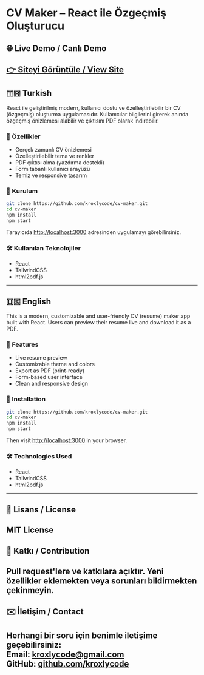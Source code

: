 # CV Maker – React ile Özgeçmiş Oluşturucu

## 🌐 Live Demo / Canlı Demo
[👉 Siteyi Görüntüle / View Site](https://cv.kroxly.xyz)  
---

## 🇹🇷 Turkish

React ile geliştirilmiş modern, kullanıcı dostu ve özelleştirilebilir bir CV (özgeçmiş) oluşturma uygulamasıdır. Kullanıcılar bilgilerini girerek anında özgeçmiş önizlemesi alabilir ve çıktısını PDF olarak indirebilir.

### 🚀 Özellikler
- Gerçek zamanlı CV önizlemesi
- Özelleştirilebilir tema ve renkler
- PDF çıktısı alma (yazdırma destekli)
- Form tabanlı kullanıcı arayüzü
- Temiz ve responsive tasarım

### 🔧 Kurulum

```bash
git clone https://github.com/kroxlycode/cv-maker.git
cd cv-maker
npm install
npm start
```

Tarayıcıda [http://localhost:3000](http://localhost:3000) adresinden uygulamayı görebilirsiniz.

### 🛠️ Kullanılan Teknolojiler
- React
- TailwindCSS
- html2pdf.js
---

## 🇺🇸 English 

This is a modern, customizable and user-friendly CV (resume) maker app built with React. Users can preview their resume live and download it as a PDF.

### 🚀 Features
- Live resume preview
- Customizable theme and colors
- Export as PDF (print-ready)
- Form-based user interface
- Clean and responsive design

### 🔧 Installation

```bash
git clone https://github.com/kroxlycode/cv-maker.git
cd cv-maker
npm install
npm start
```

Then visit [http://localhost:3000](http://localhost:3000) in your browser.

### 🛠️ Technologies Used
- React
- TailwindCSS 
- html2pdf.js 
---

## 📄 Lisans / License
MIT License
---

## 🤝 Katkı / Contribution
Pull request'lere ve katkılara açıktır. Yeni özellikler eklemekten veya sorunları bildirmekten çekinmeyin.
---

## ✉️ İletişim / Contact
Herhangi bir soru için benimle iletişime geçebilirsiniz:  
**Email:** kroxlycode@gmail.com  
**GitHub:** [github.com/kroxlycode](https://github.com/kroxlycode)
---
